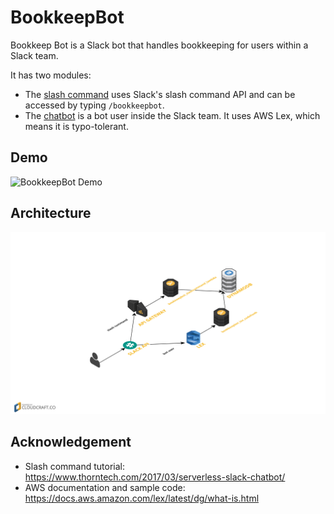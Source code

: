 # BookkeepBot
Bookkeep Bot is a Slack bot that handles bookkeeping for users within a Slack team.

It has two modules:
- The [slash command](https://github.com/mjkim610/bookkeepbot/blob/master/bookkeepbot_slashcommand_lambda.py) uses Slack's slash command API and can be accessed by typing `/bookkeepbot`.
- The [chatbot](https://github.com/mjkim610/bookkeepbot/blob/master/bookkeepbot_lex_codehook.py) is a bot user inside the Slack team. It uses AWS Lex, which means it is typo-tolerant.

## Demo
![BookkeepBot Demo](/resources/demo.gif)

## Architecture
![BookkeepBot Architecture](/resources/architecture.png)

## Acknowledgement
- Slash command tutorial: https://www.thorntech.com/2017/03/serverless-slack-chatbot/
- AWS documentation and sample code: https://docs.aws.amazon.com/lex/latest/dg/what-is.html
